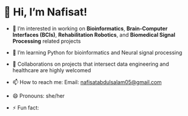 # 👋 Hi, I’m Nafisat!

- 🔭 I’m interested in working on **Bioinformatics**, **Brain-Computer Interfaces (BCIs)**, **Rehabilitation Robotics**, and **Biomedical Signal Processing** related projects
- 🌱 I’m learning Python for bioinformatics and Neural signal processing
- 👯 Collaborations on projects that intersect data engineering and healthcare are highly welcomed
  
- 📫 How to reach me: Email: nafisatabdulsalam05@gmail.com
- 😄 Pronouns: she/her
- ⚡ Fun fact: 
